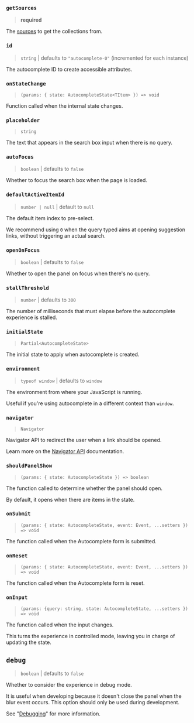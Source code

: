 ### `getSources`

> **required**

The [sources](/docs/sources) to get the collections from.

### `id`

> `string` | defaults to `"autocomplete-0"` (incremented for each instance)

The autocomplete ID to create accessible attributes.

### `onStateChange`

> `(params: { state: AutocompleteState<TItem> }) => void`

Function called when the internal state changes.

### `placeholder`

> `string`

The text that appears in the search box input when there is no query.

### `autoFocus`

> `boolean` | defaults to `false`

Whether to focus the search box when the page is loaded.

### `defaultActiveItemId`

> `number | null` | default to `null`

The default item index to pre-select.

We recommend using `0` when the query typed aims at opening suggestion links, without triggering an actual search.

### `openOnFocus`

> `boolean` | defaults to `false`

Whether to open the panel on focus when there's no query.

### `stallThreshold`

> `number` | defaults to `300`

The number of milliseconds that must elapse before the autocomplete experience is stalled.

### `initialState`

> `Partial<AutocompleteState>`

The initial state to apply when autocomplete is created.

### `environment`

> `typeof window` | defaults to `window`

The environment from where your JavaScript is running.

Useful if you're using autocomplete in a different context than `window`.

### `navigator`

> `Navigator`

Navigator API to redirect the user when a link should be opened.

Learn more on the [Navigator API](/docs/keyboard-navigation) documentation.

### `shouldPanelShow`

> `(params: { state: AutocompleteState }) => boolean`

The function called to determine whether the panel should open.

By default, it opens when there are items in the state.

### `onSubmit`

> `(params: { state: AutocompleteState, event: Event, ...setters }) => void`

The function called when the Autocomplete form is submitted.

### `onReset`

> `(params: { state: AutocompleteState, event: Event, ...setters }) => void`

The function called when the Autocomplete form is reset.

### `onInput`

> `(params: {query: string, state: AutocompleteState, ...setters }) => void`

The function called when the input changes.

This turns the experience in controlled mode, leaving you in charge of updating the state.

## `debug`

> `boolean` | defaults to `false`

Whether to consider the experience in debug mode.

It is useful when developing because it doesn't close the panel when the blur event occurs. This option should only be used during development.

See "[Debugging](/docs/debugging)" for more information.
